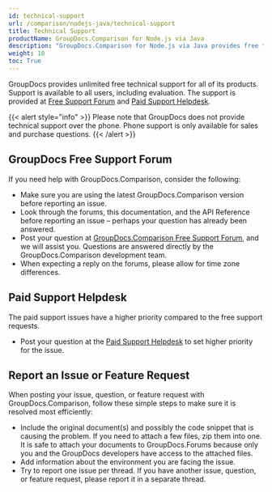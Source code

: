 ```yaml
---
id: technical-support
url: /comparison/nodejs-java/technical-support
title: Technical Support
productName: GroupDocs.Comparison for Node.js via Java
description: "GroupDocs.Comparison for Node.js via Java provides free technical support available to all users. Please report your question, issue, or feature request using GroupDocs Free Support Forum."
weight: 10
toc: True
---
```


GroupDocs provides unlimited free technical support for all of its products. Support is available to all users, including evaluation. The support is provided at [Free Support Forum](https://forum.groupdocs.com/) and [Paid Support Helpdesk](https://helpdesk.groupdocs.com/).

{{< alert style="info" >}}
Please note that GroupDocs does not provide technical support over the phone. Phone support is only available for sales and purchase questions.
{{< /alert >}}

## GroupDocs Free Support Forum

If you need help with GroupDocs.Comparison, consider the following:

* Make sure you are using the latest GroupDocs.Comparison version before reporting an issue.
* Look through the forums, this documentation, and the API Reference before reporting an issue – perhaps your question has already been answered.
* Post your question at [GroupDocs.Comparison Free Support Forum](https://forum.groupdocs.com/c/comparison/12), and we will assist you. Questions are answered directly by the GroupDocs.Comparison development team.
* When expecting a reply on the forums, please allow for time zone differences.

## Paid Support Helpdesk

The paid support issues have a higher priority compared to the free support requests.

* Post your question at the [Paid Support Helpdesk](https://helpdesk.groupdocs.com/) to set higher priority for the issue.

## Report an Issue or Feature Request

When posting your issue, question, or feature request with GroupDocs.Comparison, follow these simple steps to make sure it is resolved most efficiently:

* Include the original document(s) and possibly the code snippet that is causing the problem. If you need to attach a few files, zip them into one. It is safe to attach your documents to GroupDocs.Forums because only you and the GroupDocs developers have access to the attached files.
* Add information about the environment you are facing the issue.
* Try to report one issue per thread. If you have another issue, question, or feature request, please report it in a separate thread.
